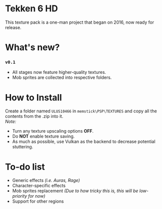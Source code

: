 # Tekken 6 HD

This texture pack is a one-man project that began on 2016, now ready for release.

# What's new?
### `v0.1`
- All stages now feature higher-quality textures. 
- Mob sprites are collected into respective folders.

# How to Install
Create a folder named `ULUS10466` in `memstick\PSP\TEXTURES` and copy all the contents from the .zip into it.      
    *Note:*
- Turn any texture upscaling options **OFF**.
- Do **NOT** enable texture saving.
- As much as possible, use Vulkan as the backend to decrease potential stuttering.
# To-do list
- Generic effects *(i.e. Auras, Rage)*
- Character-specific effects
- Mob sprites replacement
    *(Due to how tricky this is, this will be low-priority for now)*
- Support for other regions
